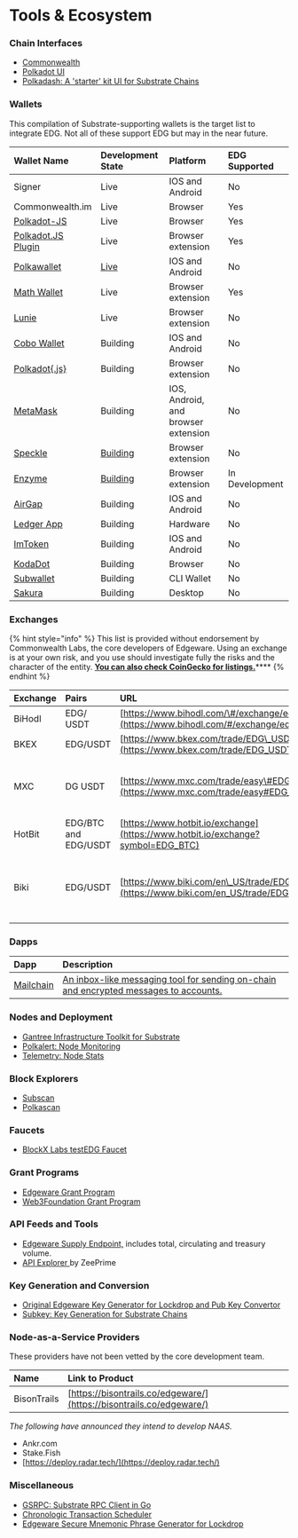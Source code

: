 # Tools & Ecosystem

### Chain Interfaces

* [Commonwealth](https://Commonwealth.im)
* [Polkadot UI](https://polkadot.js.org/apps/#/explorer)
* [Polkadash: A 'starter' kit UI for Substrate Chains](https://github.com/swader/polkadash)



### Wallets

This compilation of Substrate-supporting wallets is the target list to integrate EDG. Not all of these support EDG but may in the near future.

| Wallet Name | Development State | Platform | EDG Supported |
| :--- | :--- | :--- | :--- |
| Signer | Live | IOS and Android | No |
| Commonwealth.im | Live | Browser | Yes |
| [Polkadot-JS](https://polkadot.js.org/apps/#/accounts) | Live | Browser | Yes |
| [Polkadot.JS Plugin](https://github.com/polkadot-js/extension) | Live | Browser extension | Yes |
| [Polkawallet](https://polkawallet.io/) | [Live](https://github.com/polkawallet-io/polkawallet-RN) | IOS and Android | No |
| [Math Wallet](https://www.mathwallet.org/kusama-wallet/en/) | Live | Browser extension | Yes |
| [Lunie](https://lunie.io/) | Live | Browser extension | No |
| [Cobo Wallet](https://cobo.com/) | Building | IOS and Android | No |
| [Polkadot{.js}](https://github.com/EthWorks/extension) | Building | Browser extension | No |
| [MetaMask](https://metamask.io/index.html) | Building | IOS, Android, and browser extension | No |
| [Speckle](https://github.com/GetSpeckle/speckle-browser-extension) | [Building](https://github.com/SpeckleOS/speckle-browser-extension) | Browser extension | No |
| [Enzyme](https://getenzyme.dev/) | [Building](https://github.com/blockxlabs/enzyme/) | Browser extension | In Development |
| [AirGap](https://airgap.it/) | Building | IOS and Android | No |
| [Ledger App](https://zondax.ch/kusama.html#overview) | Building | Hardware | No |
| [ImToken](https://token.im/) | Building | IOS and Android | No |
| [KodaDot](https://kodadot.netlify.app/#/accounts) | Building | Browser | No |
| [Subwallet](https://github.com/yxf/subwallet) | Building | CLI Wallet | No |
| [Sakura](https://github.com/w3finance/sakura) | Building | Desktop | No |

### Exchanges

{% hint style="info" %}
This list is provided without endorsement by Commonwealth Labs, the core developers of Edgeware. Using an exchange is at your own risk, and you use should investigate fully the risks and the character of the entity. [**You can also check CoinGecko for listings.**](https://www.coingecko.com/en/coins/edgeware)\*\*\*\*
{% endhint %}

| Exchange | Pairs | URL | ⚠️Warning |
| :--- | :--- | :--- | :--- |
| BiHodl | EDG/ USDT | [https://www.bihodl.com/\#/exchange/edg\_usdt](https://www.bihodl.com/#/exchange/edg_usdt) |  |
| BKEX | EDG/USDT | [https://www.bkex.com/trade/EDG\_USDT](https://www.bkex.com/trade/EDG_USDT) |  |
| MXC | DG USDT | [https://www.mxc.com/trade/easy\#EDG\_USDT](https://www.mxc.com/trade/easy#EDG_USDT) | May be staking or voting with users tokens.  |
| HotBit | EDG/BTC and EDG/USDT | [https://www.hotbit.io/exchange](https://www.hotbit.io/exchange?symbol=EDG_BTC) |  |
| Biki | EDG/USDT | [https://www.biki.com/en\_US/trade/EDG\_USDT](https://www.biki.com/en_US/trade/EDG_USDT) | Has been known to disable withdrawal of EDG involuntarily.  |

### Dapps

| Dapp | Description |
| :--- | :--- |
| [Mailchain](https://mailchain.xyz/) | [An inbox-like messaging tool for sending on-chain and encrypted messages to accounts.](https://mailchain.xyz/) |

### 

### Nodes and Deployment

* [Gantree Infrastructure Toolkit for Substrate](https://github.com/flex-dapps/gantree-lib-nodejs)
* [Polkalert: Node Monitoring](https://polkalert.com/)
* [Telemetry: Node Stats](https://telemetry.polkadot.io/)



### **Block Explorers**

* [Subscan](https://edgeware.subscan.io/)
* [Polkascan](https://polkascan.io/pre/edgeware/dashboard)

#### 

### Faucets

* [BlockX Labs testEDG Faucet ](https://faucets.blockxlabs.com/)

#### 

### Grant Programs

* [Edgeware Grant Program](https://commonwealth.im/edgeware/proposal/discussion/466-creating-edgeware-grants)
* [Web3Foundation Grant Program](https://web3.foundation/grants/)



### API Feeds and Tools

* [Edgeware Supply Endpoint,](https://edgeware-supply-mocha.now.sh/) includes total, circulating and treasury volume.
* [API Explorer ](https://apiexplorer.dev/explore-api)by ZeePrime



###  Key Generation and Conversion

* [Original Edgeware Key Generator for Lockdrop and Pub Key Convertor](https://edgewa.re/keygen/)
* [Subkey: Key Generation for Substrate Chains ](https://substrate.dev/docs/en/ecosystem/subkey)



### Node-as-a-Service Providers

These providers have not been vetted by the core development team.

| Name | Link to Product |
| :--- | :--- |
| BisonTrails | [https://bisontrails.co/edgeware/](https://bisontrails.co/edgeware/) |

_The following have announced they intend to develop NAAS._

* Ankr.com
* Stake.Fish
* [https://deploy.radar.tech/](https://deploy.radar.tech/)



### Miscellaneous

* [GSRPC: Substrate RPC Client in Go](https://github.com/centrifuge/go-substrate-rpc-client)
* [Chronologic Transaction Scheduler](https://blog.chronologic.network/how-to-schedule-edgeware-edg-transactions-ed4bae4c5648)
* [Edgeware Secure Mnemonic Phrase Generator for Lockdrop](https://github.com/luboremo/Edgeware-seed-generating-script-SSSS)



